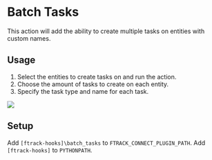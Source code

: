 # Batch Tasks

This action will add the ability to create multiple tasks on entities with custom names.

## Usage

1. Select the entities to create tasks on and run the action.
2. Choose the amount of tasks to create on each entity.
3. Specify the task type and name for each task.

![](https://user-images.githubusercontent.com/1860085/29357571-4a79b2e6-8278-11e7-8aec-8ea643b71c59.gif)

## Setup

Add ```[ftrack-hooks]\batch_tasks``` to ```FTRACK_CONNECT_PLUGIN_PATH```.
Add ```[ftrack-hooks]``` to ```PYTHONPATH```.
